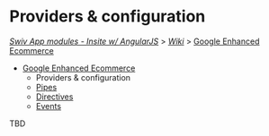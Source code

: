 # Providers & configuration
[_Swiv App modules - Insite w/ AngularJS_](../../../) > [_Wiki_](../../) > [Google Enhanced Ecommerce](../)

- [Google Enhanced Ecommerce](../)
    - Providers & configuration
    - [Pipes](../pipes)
    - [Directives](../directives)
    - [Events](../events)

TBD